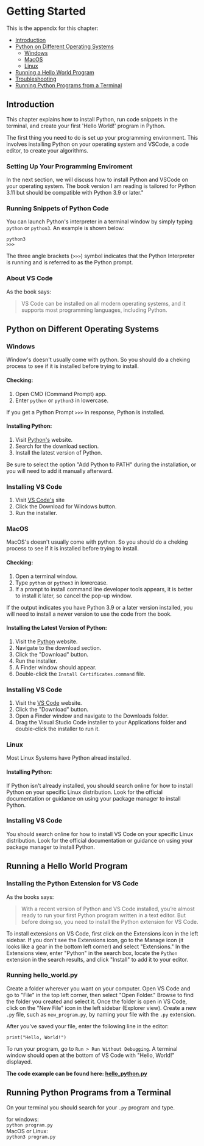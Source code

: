 
# Getting Started

This is the appendix for this chapter:  
- [Introduction](#introduction)
- [Python on Different Operating Systems](#python-on-different-operating-systems)
    - [Windows](#windows)
    - [MacOS](#macos)
    - [Linux](#linux)
- [Running a Hello World Program](#running-a-hello-world-program)
- [Troubleshooting](#troubleshooting)
- [Running Python Programs from a Terminal](#running-python-programs-from-a-terminal)

## Introduction

This chapter explains how to install Python, run code snippets in the terminal, and create your first 'Hello World!' program in Python.  

The first thing you need to do is set up your programming environment. This involves installing Python on your operating system and VSCode, a code editor, to create your algorithms.  

### Setting Up Your Programming Enviroment

In the next section, we will discuss how to install Python and VSCode on your operating system. The book version I am reading is tailored for Python 3.11 but should be compatible with Python 3.9 or later."

### Running Snippets of Python Code

You can launch Python's interpreter in a terminal window by simply typing `python` or `python3`. An example is shown below:

    python3
    >>>

The three angle brackets (`>>>`) symbol indicates that the Python Interpreter is running and is referred to as the Python prompt.

### About VS Code

As the book says:

> VS Code can be installed on all modern operating systems, and it supports most programming languages, including Python.  


## Python on Different Operating Systems

### Windows

Window's doesn't usually come with python. So you should do a cheking process to see if it is installed before trying to install.

#### Checking:

1. Open CMD (Command Prompt) app.
2. Enter `python` or `python3` in lowercase.

If you get a Python Prompt `>>>` in response, Python is installed.

#### Installing Python:

1. Visit [Python's](https://python.org) website.
2. Search for the download section.
3. Install the latest version of Python.

Be sure to select the option "Add Python to PATH" during the installation, or you will need to add it manually afterward.

### Installing VS Code

1. Visit [VS Code's](https://code.visualstudio.com) site
2. Click the Download for Windows button.
3. Run the installer.

### MacOS

MacOS's doesn't usually come with python. So you should do a cheking process to see if it is installed before trying to install.

#### Checking:  

1. Open a terminal window.
2. Type `python` or `python3` in lowercase.
3. If a prompt to install command line developer tools appears, it is better to install it later, so cancel the pop-up window.

If the output indicates you have Python 3.9 or a later version installed, you will need to install a newer version to use the code from the book.

#### Installing the Latest Version of Python:

1. Visit the [Python](https://python.org) website.
2. Navigate to the download section.
3. Click the "Download" button.
4. Run the installer.
5. A Finder window should appear.
6. Double-click the `Install Certificates.command` file.

### Installing VS Code

1. Visit the [VS Code](https://code.visualstudio.com) website.
2. Click the "Download" button.
3. Open a Finder window and navigate to the Downloads folder.
4. Drag the Visual Studio Code installer to your Applications folder and double-click the installer to run it.

### Linux

Most Linux Systems have Python alread installed.

#### Installing Python:

If Python isn't already installed, you should search online for how to install Python on your specific Linux distribution. Look for the official documentation or guidance on using your package manager to install Python.

### Installing VS Code

You should search online for how to install VS Code on your specific Linux distribution. Look for the official documentation or guidance on using your package manager to install Python.

## Running a Hello World Program


### Installing the Python Extension for VS Code 

As the books says:

> With a recent version of Python and VS Code installed, you’re almost ready
to run your first Python program written in a text editor. But before doing
so, you need to install the Python extension for VS Code.

To install extensions on VS Code, first click on the Extensions icon in the left sidebar. If you don't see the Extensions icon, go to the Manage icon (it looks like a gear in the bottom left corner) and select "Extensions." In the Extensions view, enter "Python" in the search box, locate the `Python` extension in the search results, and click "Install" to add it to your editor.

### Running hello_world.py

Create a folder wherever you want on your computer. Open VS Code and go to "File" in the top left corner, then select "Open Folder." Browse to find the folder you created and select it. Once the folder is open in VS Code, click on the "New File" icon in the left sidebar (Explorer view). Create a new `.py` file, such as `new_program.py`, by naming your file with the `.py` extension.  

After you've saved your file, enter the following line in the editor:

`print("Hello, World!")`  

To run your program, go to `Run > Run Without Debugging`. A terminal window should open at the bottom of VS Code with "Hello, World!" displayed.  

**The code example can be found here: [hello_python.py](./codes/hello_python.py)**

## Running Python Programs from a Terminal

On your terminal you should search for your `.py` program and type.

for windows:  
`python program.py`   
MacOS or Linux:  
`python3 program.py`
